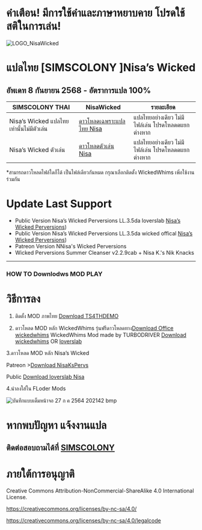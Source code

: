 
# คำเตือน! มีการใช้คำและภาษาหยาบคาย โปรดใช้สติในการเล่น! 
![LOGO_NisaWicked](https://user-images.githubusercontent.com/13219372/127160345-5d459706-60a2-4d54-af88-2f1d6d224750.jpg)
# แปลไทย [SIMSCOLONY ]Nisa’s Wicked 
## อัพเดท 8 กันยายน 2568 - อัตราการแปล 100%

| SIMSCOLONY THAI| NisaWicked  |รายละเอียด|
| ------------- | ------------- |------------- |
| Nisa’s Wicked แปลไทยเท่านั้นไม่มีตัวเล่น | [ดาวโหลดเฉพราะแปลไทย Nisa](https://github.com/simscolony/NisaWickedPerversionsTH/releases/download/NISA_TH_2025/SIMSCOLONY.Nisa_TH_2025.package) |แปลไทยอย่างเดียว ไม่มีไฟล์เล่น โปรดโหลดดแยกต่างหาก|
| Nisa’s Wicked ตัวเล่น | [ดาวโหลดตัวเล่น Nisa](https://www.loverslab.com/files/file/5002-nisa%E2%80%99s-wicked-perversions) |แปลไทยอย่างเดียว ไม่มีไฟล์เล่น โปรดโหลดดแยกต่างหาก|


*สามารถดาวโหลดไฟล์ใดก็ได้ เป็นไฟล์เดียวกันหมด
กรุณาเลือกติดตั้ง WickedWhims เพิ่อใช้งานร่วมกัน

# Update Last Support 
* Public Version Nisa’s Wicked Perversions LL.3.5da loverslab [Nisa’s Wicked Perversions](https://www.loverslab.com/files/file/5002-nisa%E2%80%99s-wicked-perversions/page/6/))
* Public Version Nisa’s Wicked Perversions LL.3.5da wicked offical [Nisa’s Wicked Perversions](https://wicked.cc/mods/nisa-k/nisas-wicked-perversions/))
* Patreon Version NNisa's Wicked Perversions 
* Wicked Perversions Summer Cleanser v2.2.9cab + Nisa K.'s Nik Knacks
---------------------------------------------------------------------------
### HOW TO Downlodws MOD PLAY 

# วิธีการลง
1. ติดตั้ง MOD ภาพไทย [Download TS4THDEMO](https://simscolony.github.io/TS4THDEMO/)

2. ดาวโหลด MOD หลัก WickedWhims  รุ่นฟรีดาวโหลดทาง[Download Office wickedwhims](https://turbodriver.itch.io/wickedwhims/)
WickedWhims Mod made by TURBODRIVER   [Download wickedwhims](https://wickedwhimsmod.com/download/) OR
[loverslab](https://www.loverslab.com/files/file/5755-sims-4-thai-translation-for-wickedwhims-435140c-16-april-2019/)

3.ดาวโหลด MOD หลัก Nisa’s Wicked 

Patreon >[Download NisaKsPervs](https://www.patreon.com/NisaKsPervs)

Public [Download loverslab Nisa](https://www.loverslab.com/files/file/5002-nisa%E2%80%99s-wicked-perversions/?__cf_chl_jschl_tk__=pmd_19045f817a6b73b97b9a5946bea6129e996a0afe-1627392054-0-gqNtZGzNAg2jcnBszQiO)

4.นำลงใส่ใน FLoder Mods

![บันทึกแบบเต็มหน้าจอ 27 ก ค  2564 202142 bmp](https://user-images.githubusercontent.com/13219372/127160921-8d2da4d9-af46-437a-97a5-816cc1d9ca05.jpg)



# หากพบปัญหา แจ้งงานแปล
## ติดต่อสอบถามได้ที่ [SIMSCOLONY](https://www.facebook.com/SimsColony/)

# ภายใต้การอนุญาติ 

Creative Commons Attribution-NonCommercial-ShareAlike 4.0 International License.

https://creativecommons.org/licenses/by-nc-sa/4.0/

https://creativecommons.org/licenses/by-nc-sa/4.0/legalcode

